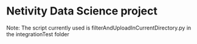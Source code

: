 #  Netivity Data Science project

Note: The script currently used is filterAndUploadInCurrentDirectory.py in the integrationTest folder
